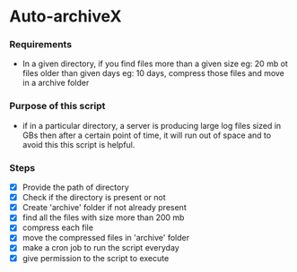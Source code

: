 # Auto-archiveX 

### Requirements

* In a given directory, if you find files more than a given size eg: 20 mb ot files older than given days eg: 10 days, compress those files and move in a archive folder

### Purpose of this script

* if in a particular directory, a server is producing large log files sized in GBs then after a certain point of time, it will run out of space and to avoid this this script is helpful.
### Steps

- [x] Provide the path of directory
- [x] Check if the directory is present or not
- [x] Create 'archive' folder if not already present
- [x] find all the files with size more than 200 mb
- [x] compress each file
- [x] move the compressed files in 'archive' folder
- [x] make a cron job to run the script everyday
- [x] give permission to the script to execute

